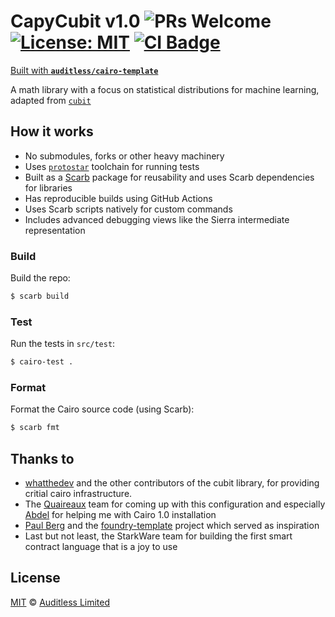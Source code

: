 # CapyCubit v1.0  ![PRs Welcome](https://img.shields.io/badge/PRs-welcome-green.svg) [![License: MIT](https://img.shields.io/badge/License-MIT-yellow.svg)](https://github.com/auditless/cairo-template/blob/main/LICENSE) <a href="https://github.com/drcapybara/capy-cubit/actions/workflows/test.yml"> <img src="https://github.com/drcapybara/capy-cubit/actions/workflows/test.yml/badge.svg?event=push" alt="CI Badge"/> </a>

[Built with **`auditless/cairo-template`**](https://github.com/auditless/cairo-template)

A math library with a focus on statistical distributions for machine learning, adapted from [`cubit`](https://github.com/whatthedev-eth/cubit)

## How it works

- No submodules, forks or other heavy machinery
- Uses [`protostar`](https://github.com/software-mansion/protostar) toolchain for running tests
- Built as a [Scarb](https://github.com/software-mansion/scarb) package for reusability and uses Scarb dependencies for libraries
- Has reproducible builds using GitHub Actions
- Uses Scarb scripts natively for custom commands
- Includes advanced debugging views like the Sierra intermediate representation

### Build

Build the repo:

```bash
$ scarb build
```

### Test

Run the tests in `src/test`:

```bash
$ cairo-test .
```

### Format

Format the Cairo source code (using Scarb):

```bash
$ scarb fmt
```

## Thanks to

- [whatthedev](https://github.com/whatthedev-eth) and the other contributors of the cubit library, for providing critial cairo infrastructure.
- The [Quaireaux](https://github.com/keep-starknet-strange/quaireaux) team for coming up with
this configuration and especially [Abdel](https://github.com/abdelhamidbakhta) for helping me with Cairo 1.0 installation
- [Paul Berg](https://github.com/PaulRBerg) and the [foundry-template](https://github.com/paulrberg/foundry-template) project which served as inspiration
- Last but not least, the StarkWare team for building the first smart contract language that is a joy to use


## License

[MIT](https://github.com/auditless/cairo-template/blob/main/LICENSE) © [Auditless Limited](https://www.auditless.com)

